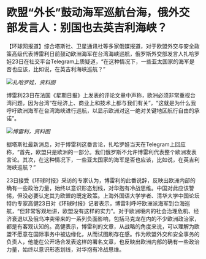 # 欧盟“外长”鼓动海军巡航台海，俄外交部发言人：别国也去英吉利海峡？

【环球网报道】综合塔斯社、卫星通讯社等多家俄媒报道，对于欧盟外交与安全政策高级代表博雷利日前鼓动欧洲海军在台湾海峡巡航，俄罗斯外交部发言人扎哈罗娃23日在社交平台Telegram上质疑道，“在这种情况下，一些亚太国家的海军是否也应该，比如说，在英吉利海峡巡航？”

![](https://inews.gtimg.com/om_bt/O8RjxC2YasBB2wWZsK4sdkpzer6LXGkJTCee8N-AbKB08AA/1000)_扎哈罗娃，资料图_

博雷利23日在法国《星期日报》上发表的评论文章中声称，欧洲必须非常重视台湾问题，因为台湾“在经济上、商业上和技术上都与我们有关”，“这就是为什么我呼吁欧洲海军在台湾海峡进行巡航，以显示欧洲对这一绝对关键地区航行自由的承诺”。

![](https://inews.gtimg.com/om_bt/Otdh-vo9NbgA8CCAXN3iZpkSuu0x7ZcJn088ZtSg6qvIwAA/1000)_博雷利，资料图_

据塔斯社最新消息，对于博雷利这番言论，扎哈罗娃当天在Telegram上回应称，“首先，欧盟只是欧洲的一部分。我们俄罗斯不允许博雷利代表整个欧洲发表言论。其次，在这种情况下，一些亚太国家的海军是否也应该，比如说，在英吉利海峡巡航？”

23日接受《环球时报》采访的专家认为，博雷利的此番说辞，反映出欧洲内部的确有一些政治力量，始终以意识形态划线，对华抱有冷战思维。中国对此应该警惕，但没必要认定其为欧盟的既定政策。上海外国语大学学者、清华大学中国论坛特约专家高健23日对《环球时报》记者表示，博雷利呼吁欧洲派海军到台海巡航，“但非常客观地讲，欧盟没有这样的实力”。对于欧洲境内的社会治理危机、经济衰退以及俄乌冲突带来的一系列负面影响，包括马克龙在内的不少欧洲政治家，都是有客观认知的。高健表示，博雷利的文章，从战略的角度来说，可以理解为欧盟不愿意在国际事务中被边缘化，从而试图刷存在感。作为欧盟外交和安全事务的负责人，他能在公开场合发表这样的署名文章，也反映出欧洲内部的确有一些政治力量，始终以意识形态划线，对华抱有冷战思维。

